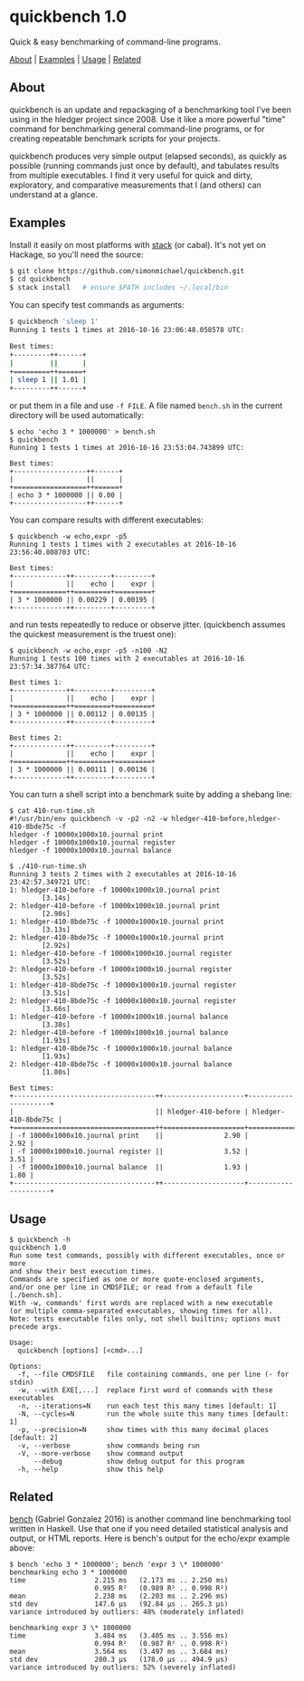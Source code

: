 # quickbench 1.0

Quick & easy benchmarking of command-line programs.

  [About](#about)
| [Examples](#examples) 
| [Usage](#usage)
| [Related](#related-work)


## About

quickbench is an update and repackaging of a benchmarking tool I've been 
using in the hledger project since 2008.
Use it like a more powerful "time" command for benchmarking general command-line programs,
or for creating repeatable benchmark scripts for your projects.

quickbench produces very simple output (elapsed seconds),
as quickly as possible (running commands just once by default),
and tabulates results from multiple executables.
I find it very useful for quick and dirty, exploratory, and comparative measurements
that I (and others) can understand at a glance.

## Examples

Install it easily on most platforms with [stack](https://haskell-lang.org/get-started) (or cabal). 
It's not yet on Hackage, so you'll need the source:

```bash
$ git clone https://github.com/simonmichael/quickbench.git
$ cd quickbench
$ stack install   # ensure $PATH includes ~/.local/bin
```

You can specify test commands as arguments:
```bash
$ quickbench 'sleep 1'
Running 1 tests 1 times at 2016-10-16 23:06:48.058578 UTC:

Best times:
+---------++------+
|         ||      |
+=========++======+
| sleep 1 || 1.01 |
+---------++------+
```

or put them in a file and use `-f FILE`. 
A file named `bench.sh` in the current directory will be used automatically:
```
$ echo 'echo 3 * 1000000' > bench.sh
$ quickbench
Running 1 tests 1 times at 2016-10-16 23:53:04.743899 UTC:

Best times:
+------------------++------+
|                  ||      |
+==================++======+
| echo 3 * 1000000 || 0.00 |
+------------------++------+
```

You can compare results with different executables:
```
$ quickbench -w echo,expr -p5
Running 1 tests 1 times with 2 executables at 2016-10-16 23:56:40.808703 UTC:

Best times:
+-------------++---------+---------+
|             ||    echo |    expr |
+=============++=========+=========+
| 3 * 1000000 || 0.00229 | 0.00195 |
+-------------++---------+---------+
```

and run tests repeatedly to reduce or observe jitter. 
(quickbench assumes the quickest measurement is the truest one):
```
$ quickbench -w echo,expr -p5 -n100 -N2
Running 1 tests 100 times with 2 executables at 2016-10-16 23:57:34.387764 UTC:

Best times 1:
+-------------++---------+---------+
|             ||    echo |    expr |
+=============++=========+=========+
| 3 * 1000000 || 0.00112 | 0.00135 |
+-------------++---------+---------+

Best times 2:
+-------------++---------+---------+
|             ||    echo |    expr |
+=============++=========+=========+
| 3 * 1000000 || 0.00111 | 0.00136 |
+-------------++---------+---------+
```

You can turn a shell script into a benchmark suite by adding a shebang line:  
```
$ cat 410-run-time.sh
#!/usr/bin/env quickbench -v -p2 -n2 -w hledger-410-before,hledger-410-8bde75c -f
hledger -f 10000x1000x10.journal print
hledger -f 10000x1000x10.journal register
hledger -f 10000x1000x10.journal balance

$ ./410-run-time.sh
Running 3 tests 2 times with 2 executables at 2016-10-16 23:42:57.349721 UTC:
1: hledger-410-before -f 10000x1000x10.journal print
        [3.14s]
2: hledger-410-before -f 10000x1000x10.journal print
        [2.90s]
1: hledger-410-8bde75c -f 10000x1000x10.journal print
        [3.13s]
2: hledger-410-8bde75c -f 10000x1000x10.journal print
        [2.92s]
1: hledger-410-before -f 10000x1000x10.journal register
        [3.52s]
2: hledger-410-before -f 10000x1000x10.journal register
        [3.52s]
1: hledger-410-8bde75c -f 10000x1000x10.journal register
        [3.51s]
2: hledger-410-8bde75c -f 10000x1000x10.journal register
        [3.66s]
1: hledger-410-before -f 10000x1000x10.journal balance
        [3.38s]
2: hledger-410-before -f 10000x1000x10.journal balance
        [1.93s]
1: hledger-410-8bde75c -f 10000x1000x10.journal balance
        [1.93s]
2: hledger-410-8bde75c -f 10000x1000x10.journal balance
        [1.80s]

Best times:
+-----------------------------------++--------------------+---------------------+
|                                   || hledger-410-before | hledger-410-8bde75c |
+===================================++====================+=====================+
| -f 10000x1000x10.journal print    ||               2.90 |                2.92 |
| -f 10000x1000x10.journal register ||               3.52 |                3.51 |
| -f 10000x1000x10.journal balance  ||               1.93 |                1.80 |
+-----------------------------------++--------------------+---------------------+
```

## Usage

```
$ quickbench -h
quickbench 1.0
Run some test commands, possibly with different executables, once or more
and show their best execution times.
Commands are specified as one or more quote-enclosed arguments,
and/or one per line in CMDSFILE; or read from a default file [./bench.sh].
With -w, commands' first words are replaced with a new executable
(or multiple comma-separated executables, showing times for all).
Note: tests executable files only, not shell builtins; options must precede args.

Usage:
  quickbench [options] [<cmd>...]

Options:
  -f, --file CMDSFILE   file containing commands, one per line (- for stdin)
  -w, --with EXE[,...]  replace first word of commands with these executables
  -n, --iterations=N    run each test this many times [default: 1]
  -N, --cycles=N        run the whole suite this many times [default: 1]
  -p, --precision=N     show times with this many decimal places [default: 2]
  -v, --verbose         show commands being run
  -V, --more-verbose    show command output
      --debug           show debug output for this program
  -h, --help            show this help
```

## Related

[bench](https://github.com/Gabriel439/bench#readme) (Gabriel Gonzalez 2016) is another 
command line benchmarking tool written in Haskell.
Use that one if you need detailed statistical analysis and output, or HTML reports. 
Here is bench's output for the echo/expr example above: 
```
$ bench 'echo 3 * 1000000'; bench 'expr 3 \* 1000000'
benchmarking echo 3 * 1000000
time                 2.215 ms   (2.173 ms .. 2.250 ms)
                     0.995 R²   (0.989 R² .. 0.998 R²)
mean                 2.238 ms   (2.203 ms .. 2.296 ms)
std dev              147.6 μs   (92.84 μs .. 265.3 μs)
variance introduced by outliers: 48% (moderately inflated)

benchmarking expr 3 \* 1000000
time                 3.484 ms   (3.405 ms .. 3.556 ms)
                     0.994 R²   (0.987 R² .. 0.998 R²)
mean                 3.564 ms   (3.497 ms .. 3.684 ms)
std dev              280.3 μs   (178.0 μs .. 494.9 μs)
variance introduced by outliers: 52% (severely inflated)
```
